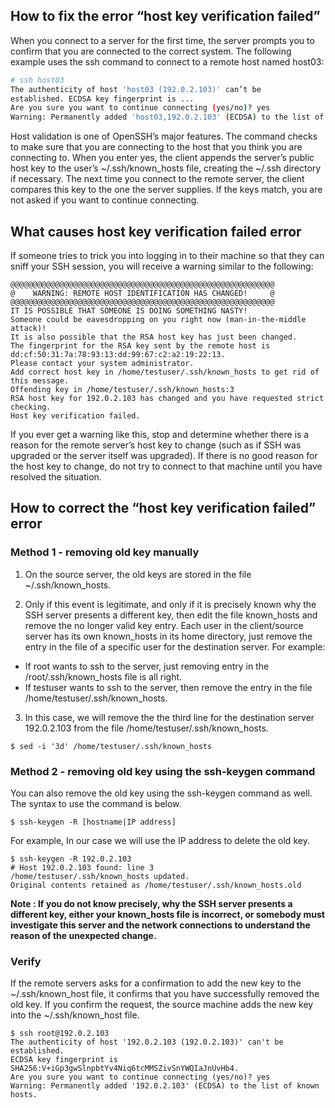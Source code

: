 ## How to fix the error “host key verification failed”

When you connect to a server for the first time, the server prompts you to confirm that you are connected to the correct system. The following example uses the ssh command to connect to a remote host named host03:

```bash
# ssh host03
The authenticity of host 'host03 (192.0.2.103)' can’t be
established. ECDSA key fingerprint is ...
Are you sure you want to continue connecting (yes/no)? yes
Warning: Permanently added 'host03,192.0.2.103' (ECDSA) to the list of known hosts.
```

Host validation is one of OpenSSH’s major features. The command checks to make sure that you are connecting to the host that you think you are connecting to. When you enter yes, the client appends the server’s public host key to the user’s ~/.ssh/known_hosts file, creating the ~/.ssh directory if necessary. The next time you connect to the remote server, the client compares this key to the one the server supplies. If the keys match, you are not asked if you want to continue connecting.

## What causes host key verification failed error

If someone tries to trick you into logging in to their machine so that they can sniff your SSH session, you will receive a warning similar to the following:

```
@@@@@@@@@@@@@@@@@@@@@@@@@@@@@@@@@@@@@@@@@@@@@@@@@@@@@@@@@@@
@    WARNING: REMOTE HOST IDENTIFICATION HAS CHANGED!     @
@@@@@@@@@@@@@@@@@@@@@@@@@@@@@@@@@@@@@@@@@@@@@@@@@@@@@@@@@@@
IT IS POSSIBLE THAT SOMEONE IS DOING SOMETHING NASTY!
Someone could be eavesdropping on you right now (man-in-the-middle attack)!
It is also possible that the RSA host key has just been changed.
The fingerprint for the RSA key sent by the remote host is
dd:cf:50:31:7a:78:93:13:dd:99:67:c2:a2:19:22:13.
Please contact your system administrator.
Add correct host key in /home/testuser/.ssh/known_hosts to get rid of this message.
Offending key in /home/testuser/.ssh/known_hosts:3
RSA host key for 192.0.2.103 has changed and you have requested strict checking.
Host key verification failed.
```

If you ever get a warning like this, stop and determine whether there is a reason for the remote server’s host key to change (such as if SSH was upgraded or the server itself was upgraded). If there is no good reason for the host key to change, do not try to connect to that machine until you have resolved the situation.

## How to correct the “host key verification failed” error

### Method 1 - removing old key manually

1. On the source server, the old keys are stored in the file ~/.ssh/known_hosts.

2. Only if this event is legitimate, and only if it is precisely known why the SSH server presents a different key, then edit the file known_hosts and remove the no longer valid key entry. Each user in the client/source server has its own known_hosts in its home directory, just remove the entry in the file of a specific user for the destination server. For example:
  - If root wants to ssh to the server, just removing entry in the /root/.ssh/known_hosts file is all right.
  - If testuser wants to ssh to the server, then remove the entry in the file /home/testuser/.ssh/known_hosts.

3. In this case, we will remove the the third line for the destination server 192.0.2.103 from the file /home/testuser/.ssh/known_hosts.

```
$ sed -i '3d' /home/testuser/.ssh/known_hosts
```

### Method 2 - removing old key using the ssh-keygen command

You can also remove the old key using the ssh-keygen command as well. The syntax to use the command is below.

```
$ ssh-keygen -R [hostname|IP address]
```

For example, In our case we will use the IP address to delete the old key.

```
$ ssh-keygen -R 192.0.2.103
# Host 192.0.2.103 found: line 3
/home/testuser/.ssh/known_hosts updated.
Original contents retained as /home/testuser/.ssh/known_hosts.old
```

__Note : If you do not know precisely, why the SSH server presents a different key, either your known_hosts file is incorrect, or somebody must investigate this server and the network connections to understand the reason of the unexpected change.__

### Verify

If the remote servers asks for a confirmation to add the new key to the ~/.ssh/known_host file, it confirms that you have successfully removed the old key. If you confirm the request, the source machine adds the new key into the ~/.ssh/known_host file.

```
$ ssh root@192.0.2.103
The authenticity of host '192.0.2.103 (192.0.2.103)' can't be established.
ECDSA key fingerprint is SHA256:V+iGp3gwSlnpbtYv4Niq6tcMMSZivSnYWQIaJnUvHb4.
Are you sure you want to continue connecting (yes/no)? yes
Warning: Permanently added '192.0.2.103' (ECDSA) to the list of known hosts.
```

